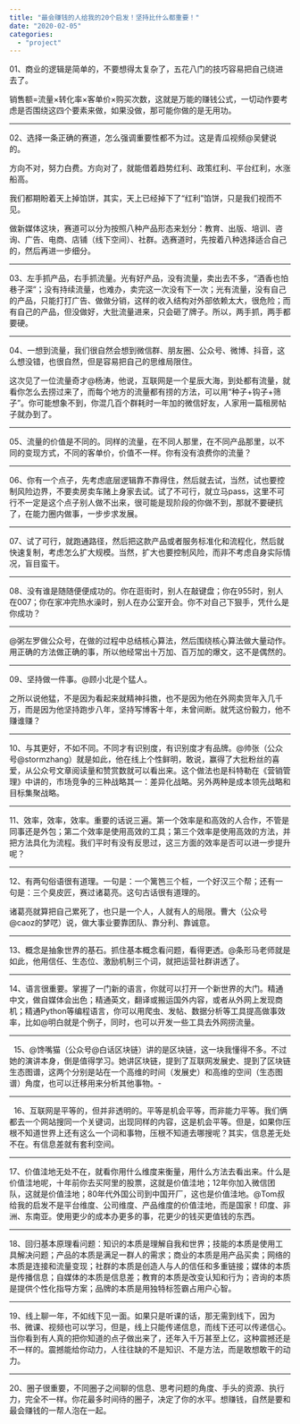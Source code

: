 ```yaml
---
title: "最会赚钱的人给我的20个启发！坚持比什么都重要！"
date: "2020-02-05"
categories: 
  - "project"
---
```


01、商业的逻辑是简单的，不要想得太复杂了，五花八门的技巧容易把自己绕进去了。

销售额=流量×转化率×客单价×购买次数，这就是万能的赚钱公式，一切动作要考虑是否围绕这四个要素来做，如果没做，那可能你做的是无用功。

* * *

02、选择一条正确的赛道，怎么强调重要性都不为过。这是青瓜视频@吴健说的。

方向不对，努力白费。方向对了，就能借着趋势红利、政策红利、平台红利，水涨船高。

我们都期盼着天上掉馅饼，其实，天上已经掉下了“红利”馅饼，只是我们视而不见。

做新媒体这块，赛道可以分为按照八种产品形态来划分：教育、出版、培训、咨询、广告、电商、店铺（线下空间）、社群。选赛道时，先按着八种选择适合自己的，然后再进一步细分。

* * *

03、左手抓产品，右手抓流量。光有好产品，没有流量，卖出去不多，“酒香也怕巷子深”；没有持续流量，也难办，卖完这一次没有下一次；光有流量，没有自己的产品，只能打打广告、做做分销，这样的收入结构对外部依赖太大，很危险；而有自己的产品，但没做好，大批流量进来，只会砸了牌子。所以，两手抓，两手都要硬。

* * *

04、一想到流量，我们很自然会想到微信群、朋友圈、公众号、微博、抖音，这么想没错，也很自然，但是容易把自己的思维局限住。

这次见了一位流量奇才@杨涛，他说，互联网是一个星辰大海，到处都有流量，就看你怎么去捞过来了，而每个地方的流量都有捞的方法，可以用“种子+钩子+筛子”。你可能想象不到，你混几百个群耗时一年加的微信好友，人家用一篇租房帖子就办到了。

* * *

05、流量的价值是不同的。同样的流量，在不同人那里，在不同产品那里，以不同的变现方式，不同的客单价，价值不一样。你有没有浪费你的流量？

* * *

06、你有一个点子，先考虑底层逻辑靠不靠得住，然后就去试，当然，试也要控制风险边界，不要卖房卖车赌上身家去试。试了不可行，就立马pass，这里不可行不一定是这个点子别人做不出来，很可能是现阶段的你做不到，那就不要硬抗了，在能力圈内做事，一步步求发展。

* * *

07、试了可行，就跑通路径，然后把这款产品或者服务标准化和流程化，然后就快速复制，考虑怎么扩大规模。当然，扩大也要控制风险，而非不考虑自身实际情况，盲目蛮干。

* * *

08、没有谁是随随便便成功的。你在逛街时，别人在敲键盘；你在955时，别人在007；你在家冲完热水澡时，别人在办公室开会。你不对自己下狠手，凭什么是你成功？

* * *

@粥左罗做公众号，在做的过程中总结核心算法，然后围绕核心算法做大量动作。用正确的方法做正确的事，所以他经常出十万加、百万加的爆文，这不是偶然的。

* * *

09、坚持做一件事。@顾小北是个猛人。

之所以说他猛，不是因为看起来就精神抖擞，也不是因为他在外网卖货年入几千万，而是因为他坚持跑步八年，坚持写博客十年，未曾间断。就凭这份毅力，他不赚谁赚？

* * *

10、与其更好，不如不同。不同才有识别度，有识别度才有品牌。@帅张（公众号@stormzhang）就是如此，他在线上个性鲜明，敢说，赢得了大批粉丝的喜爱，从公众号文章阅读量和赞赏数就可以看出来。这个做法也是科特勒在《营销管理》中讲的，市场竞争的三种战略其一：差异化战略。另外两种是成本领先战略和目标集聚战略。

* * *

11、效率，效率，效率。重要的话说三遍。第一个效率是和高效的人合作，不管是同事还是外包；第二个效率是使用高效的工具；第三个效率是使用高效的方法，并把方法具化为流程。我们平时有没有反思过，这三方面的效率是否可以进一步提升呢？

* * *

12、有两句俗语很有道理。一句是：一个篱笆三个桩，一个好汉三个帮；还有一句是：三个臭皮匠，赛过诸葛亮。这句古话很有道理的。

诸葛亮就算把自己累死了，也只是一个人，人就有人的局限。曹大（公众号@caoz的梦呓）说，做大事业要靠团队、靠分利、靠诚意。

* * *

13、概念是抽象世界的基石。抓住基本概念看问题，看得更透。@条形马老师就是如此，他用信任、生态位、激励机制三个词，就把运营社群讲透了。

* * *

14、语言很重要。掌握了一门新的语言，你就可以打开一个新世界的大门。精通中文，做自媒体会出色；精通英文，翻译或搬运国外内容，或者从外网上发现商机；精通Python等编程语言，你可以用爬虫、发帖、数据分析等工具提高做事效率，比如@明白就是个例子，同时，也可以开发一些工具去外网捞流量。

* * *

  15、@馋嘴猫（公众号@白话区块链）讲的是区块链，这一块我懂得不多。不过她的演讲本身，倒是值得学习。她讲区块链，提到了互联网发展史、提到了区块链生态图谱，这两个分别是站在一个高维的时间（发展史）和高维的空间（生态图谱）角度，也可以迁移用来分析其他事物。-

* * *

  16、互联网是平等的，但并非透明的。平等是机会平等，而非能力平等。我们俩都去一个网站搜同一个关键词，出现同样的内容，这是机会平等。但是，如果你压根不知道世界上还有这么一个词和事物，压根不知道去哪搜呢？其实，信息差无处不在。有信息差就有套利空间。

* * *

17、价值洼地无处不在，就看你用什么维度来衡量，用什么方法去看出来。什么是价值洼地呢，十年前你去买阿里的股票，这就是价值洼地；12年你加入微信团队，这就是价值洼地；80年代外国公司到中国开厂，这也是价值洼地。@Tom叔给我的启发不是平台维度、公司维度、产品维度的价值洼地，而是国家！印度、非洲、东南亚。使用更少的成本办更多的事，花更少的钱买更值钱的东西。

* * *

18、回归基本原理看问题：知识的本质是理解自我和世界；技能的本质是使用工具解决问题；产品的本质是满足一群人的需求；商业的本质是用产品买卖；网络的本质是连接和流量变现；社群的本质是创造人与人的信任和多重链接；媒体的本质是传播信息；自媒体的本质是信息差；教育的本质是改变认知和行为；咨询的本质是提供个性化指导方案；品牌的本质是用独特标签霸占用户心智。

* * *

19、线上聊一年，不如线下见一面。如果只是听课的话，那无需到线下，因为书、微课、视频也可以学习，但是，线上只能传递信息，而线下还可以传递信心。当你看到有人真的把你知道的点子做出来了，还年入千万甚至上亿，这种震撼还是不一样的。震撼能给你动力，人往往缺的不是知识、不是方法，而是敢想敢干的动力。

* * *

20、圈子很重要，不同圈子之间聊的信息、思考问题的角度、手头的资源、执行力，完全不一样。你花最多时间待的圈子，决定了你的水平。想赚钱，自然是要和最会赚钱的一帮人泡在一起。
